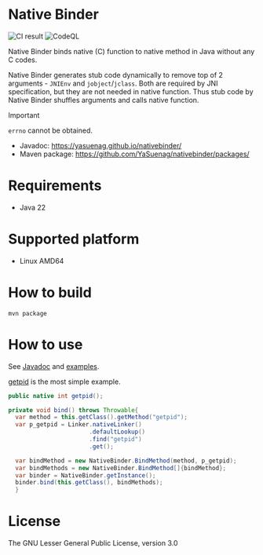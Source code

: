 Native Binder
===================

![CI result](../../actions/workflows/ci.yml/badge.svg)
![CodeQL](../../actions/workflows/codeql-analysis.yml/badge.svg)

Native Binder binds native (C) function to native method in Java without any C codes.

Native Binder generates stub code dynamically to remove top of 2 arguments - `JNIEnv` and `jobject`/`jclass`. Both are required by JNI specification, but they are not needed in native function. Thus stub code by Native Binder shuffles arguments and calls native function.

> [!IMPORTANT]
> `errno` cannot be obtained.

* Javadoc: https://yasuenag.github.io/nativebinder/
* Maven package: https://github.com/YaSuenag/nativebinder/packages/

# Requirements

* Java 22

# Supported platform

* Linux AMD64

# How to build

```
mvn package
```

# How to use

See [Javadoc](https://yasuenag.github.io/nativebinder/) and [examples](examples).

[getpid](examples/getpid) is the most simple example.

```java
public native int getpid();

private void bind() throws Throwable{
  var method = this.getClass().getMethod("getpid");
  var p_getpid = Linker.nativeLinker()
                       .defaultLookup()
                       .find("getpid")
                       .get();

  var bindMethod = new NativeBinder.BindMethod(method, p_getpid);
  var bindMethods = new NativeBinder.BindMethod[]{bindMethod};
  var binder = NativeBinder.getInstance();
  binder.bind(this.getClass(), bindMethods);
  }
```

# License

The GNU Lesser General Public License, version 3.0
